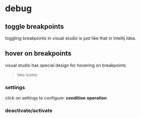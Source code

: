 # debug

## toggle breakpoints
toggling breakpoints in visual studio is just like that in Intellij Idea.

## hover on breakpoints
visual studio has special design for hovering on breakpoints
> two icons:
### settings
click on settings to configure:
**condition**
**operation**
### deactivate/activate
